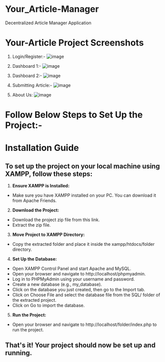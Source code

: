 # Your_Article-Manager
Decentralized Article Manager Application

# Your-Article Project Screenshots

1) Login/Register:-
![image](https://github.com/gauravtanpure/Your_Article-Manager/assets/147535321/b12d3349-14d6-4005-a7e7-5ad124d6d3b0)

2) Dashboard 1:-
![image](https://github.com/gauravtanpure/Your_Article-Manager/assets/147535321/31b22c52-dec1-47e6-a3f9-71900a4aea3b)

3) Dashboard 2:-
![image](https://github.com/gauravtanpure/Your_Article-Manager/assets/147535321/2f903a78-dbbe-4564-a4ca-bca244909814)

4) Submitting Article:-
![image](https://github.com/gauravtanpure/Your_Article-Manager/assets/147535321/8e60c1a6-c2e5-4d07-950b-1267fd102aa6)

5) About Us:
![image](https://github.com/gauravtanpure/Your_Article-Manager/assets/147535321/f56d8836-1a23-47b0-a92e-685429be9fd4)

# Follow Below Steps to Set Up the Project:-


# Installation Guide

## To set up the project on your local machine using XAMPP, follow these steps:

1. **Ensure XAMPP is Installed:**
  - Make sure you have XAMPP installed on your PC. You can download it from Apache Friends.

2. **Download the Project:**
  - Download the project zip file from this link.
  - Extract the zip file.

3. **Move Project to XAMPP Directory:**
  - Copy the extracted folder and place it inside the xampp/htdocs/folder directory.

4. **Set Up the Database:**
  - Open XAMPP Control Panel and start Apache and MySQL.
  - Open your browser and navigate to http://localhost/phpmyadmin.
  - Log in to PHPMyAdmin using your username and password.
  - Create a new database (e.g., my_database).
  - Click on the database you just created, then go to the Import tab.
  - Click on Choose File and select the database file from the SQL/ folder of the extracted project.
  - Click on Go to import the database.
  
5. **Run the Project:**
  - Open your browser and navigate to http://localhost/folder/index.php to run the project.

## That's it! Your project should now be set up and running.
